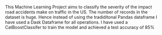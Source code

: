 This Machine Learning Project aims to classify the severity of the impact road accidents make on traffic in the US.
The number of records in the dataset is huge. Hence instead of using the tradiditonal Pandas dataframe I have used a Dask Dataframe for all operations.
I have used a CatBoostClassifer to train the model and achieved a test accuracy of 85%
